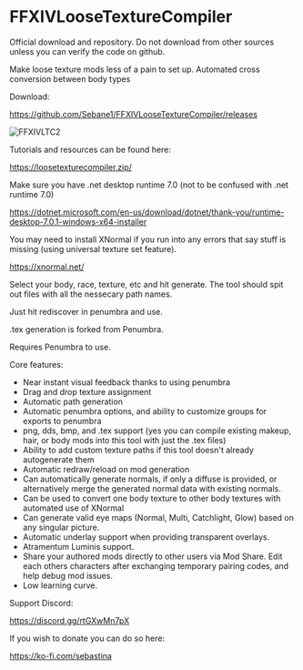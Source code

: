 # FFXIVLooseTextureCompiler
Official download and repository. Do not download from other sources unless you can verify the code on github.

Make loose texture mods less of a pain to set up. Automated cross conversion between body types

Download: 

https://github.com/Sebane1/FFXIVLooseTextureCompiler/releases

![FFXIVLTC2](https://github.com/Sebane1/FFXIVLooseTextureCompiler/assets/7157688/37349b65-348c-4554-84d0-0dad869c3064)

Tutorials and resources can be found here:

https://loosetexturecompiler.zip/

Make sure you have .net desktop runtime 7.0 (not to be confused with .net runtime 7.0)

https://dotnet.microsoft.com/en-us/download/dotnet/thank-you/runtime-desktop-7.0.1-windows-x64-installer

You may need to install XNormal if you run into any errors that say stuff is missing (using universal texture set feature).

https://xnormal.net/

Select your body, race, texture, etc and hit generate. The tool should spit out files with all the nessecary path names.

Just hit rediscover in penumbra and use.

.tex generation is forked from Penumbra.

Requires Penumbra to use.

Core features:
- Near instant visual feedback thanks to using penumbra
- Drag and drop texture assignment
- Automatic path generation
- Automatic penumbra options, and ability to customize groups for exports to penumbra
- png, dds, bmp, and .tex support (yes you can compile existing makeup, hair, or body mods into this tool with just the .tex files)
- Ability to add custom texture paths if this tool doesn't already autogenerate them
- Automatic redraw/reload on mod generation
- Can automatically generate normals, if only a diffuse is provided, or alternatively merge the generated normal data with existing normals.
- Can be used to convert one body texture to other body textures with automated use of XNormal
- Can generate valid eye maps (Normal, Multi, Catchlight, Glow) based on any singular picture.
- Automatic underlay support when providing transparent overlays.
- Atramentum Luminis support.
- Share your authored mods directly to other users via Mod Share. Edit each others characters after exchanging temporary pairing codes, and help debug mod issues.
- Low learning curve.


Support Discord: 

https://discord.gg/rtGXwMn7pX


If you wish to donate you can do so here:

https://ko-fi.com/sebastina
